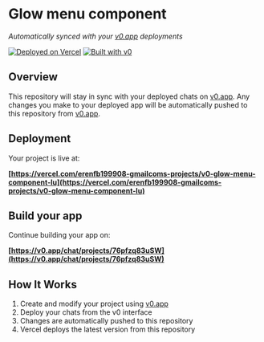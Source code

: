 # Glow menu component

*Automatically synced with your [v0.app](https://v0.app) deployments*

[![Deployed on Vercel](https://img.shields.io/badge/Deployed%20on-Vercel-black?style=for-the-badge&logo=vercel)](https://vercel.com/erenfb199908-gmailcoms-projects/v0-glow-menu-component-lu)
[![Built with v0](https://img.shields.io/badge/Built%20with-v0.app-black?style=for-the-badge)](https://v0.app/chat/projects/76pfzq83uSW)

## Overview

This repository will stay in sync with your deployed chats on [v0.app](https://v0.app).
Any changes you make to your deployed app will be automatically pushed to this repository from [v0.app](https://v0.app).

## Deployment

Your project is live at:

**[https://vercel.com/erenfb199908-gmailcoms-projects/v0-glow-menu-component-lu](https://vercel.com/erenfb199908-gmailcoms-projects/v0-glow-menu-component-lu)**

## Build your app

Continue building your app on:

**[https://v0.app/chat/projects/76pfzq83uSW](https://v0.app/chat/projects/76pfzq83uSW)**

## How It Works

1. Create and modify your project using [v0.app](https://v0.app)
2. Deploy your chats from the v0 interface
3. Changes are automatically pushed to this repository
4. Vercel deploys the latest version from this repository